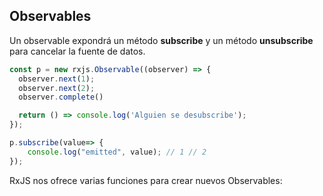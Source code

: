 ## Observables

Un observable expondrá un método **subscribe** y un método **unsubscribe** para cancelar la fuente de datos.

```typescript
const p = new rxjs.Observable((observer) => {
  observer.next(1);
  observer.next(2);
  observer.complete()

  return () => console.log('Alguien se desubscribe');
});

p.subscribe(value=> {
    console.log("emitted", value); // 1 // 2
});
```
RxJS nos ofrece varias funciones para crear nuevos Observables:

